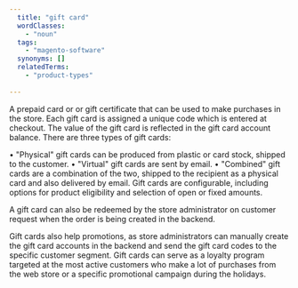 ```yaml
---
  title: "gift card"
  wordClasses:
    - "noun"
  tags:
    - "magento-software"
  synonyms: []
  relatedTerms:
    - "product-types"
 
---
```

A prepaid card or or gift certificate that can be used to make purchases in the store. Each gift card is assigned a unique code which is entered at checkout. The value of the gift card is reflected in the gift card account balance. There are three types of gift cards:

• "Physical" gift cards can be produced from plastic or card stock, shipped to the customer.
• "Virtual" gift cards are sent by email.
• "Combined" gift cards are a combination of the two, shipped to the recipient as a physical card and also delivered by email.
Gift cards are configurable, including options for product eligibility and selection of open or fixed amounts.

A gift card can also be redeemed by the store administrator on customer request when the order is being created in the backend.

Gift cards also help promotions, as store administrators can manually create the gift card accounts in the backend and send the gift card codes to the specific customer segment. Gift cards can serve as a loyalty program targeted at the most active customers who make a lot of purchases from the web store or a specific promotional campaign during the holidays.
